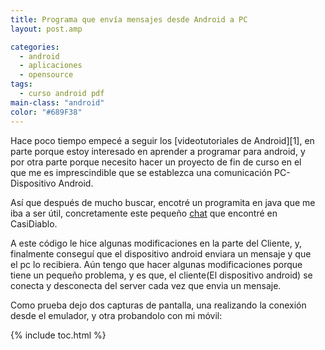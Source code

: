 ```yaml
---
title: Programa que envía mensajes desde Android a PC
layout: post.amp

categories:
  - android
  - aplicaciones
  - opensource
tags:
  - curso android pdf
main-class: "android"
color: "#689F38"
---
```

<amp-img layout="responsive" border="0" src="/assets/img/2013/07/iconoAndroid.png" style="clear:left; float:left;margin-right:1em; margin-bottom:1em" width="128px" height="128px" />  
Hace poco tiempo empecé a seguir los [videotutoriales de Android][1], en parte porque estoy interesado en aprender a programar para android, y por otra parte porque necesito hacer un proyecto de fin de curso en el que me es imprescindible que se establezca una comunicación PC-Dispositivo Android.

Así que después de mucho buscar, encotré un programita en java que me iba a ser útil, concretamente este pequeño [chat][2] que encontré en CasiDiablo.  
<!--ad-->

A este código le hice algunas modificaciones en la parte del Cliente, y, finalmente conseguí que el dispositivo android enviara un mensaje y que el pc lo recibiera. Aún tengo que hacer algunas modificaciones porque tiene un pequeño problema, y es que, el cliente(El dispositivo android) se conecta y desconecta del server cada vez que envia un mensaje.

Como prueba dejo dos capturas de pantalla, una realizando la conexión desde el emulador, y otra probandolo con mi móvil:

<div class="separator" style="clear: both; text-align: center;">
<a href="https://2.bp.blogspot.com/-NhzqkbbVSlI/TZSLKW_mJeI/AAAAAAAAAXs/fLJMMsGSYbI/s1600/Screenshot.png" imageanchor="1" style="margin-left:1em; margin-right:1em"><amp-img layout="responsive" border="0" height="128" width="320" src="https://2.bp.blogspot.com/-NhzqkbbVSlI/TZSLKW_mJeI/AAAAAAAAAXs/fLJMMsGSYbI/s320/Screenshot.png" /></a>
</div>
<div class="separator" style="clear: both; text-align: center;">
<a href="https://2.bp.blogspot.com/-IP60xZKxqEo/TZSMSDUnHcI/AAAAAAAAAX0/eXLpj7fD5PY/s1600/31032011045.jpg" imageanchor="1" style="margin-left:1em; margin-right:1em"><amp-img layout="responsive" border="0" height="240" width="320" src="https://2.bp.blogspot.com/-IP60xZKxqEo/TZSMSDUnHcI/AAAAAAAAAX0/eXLpj7fD5PY/s320/31032011045.jpg" /></a>
</div>



 [1]: https://elbauldelprogramador.com/video-tutorial-programacion-android/
 [2]: http://casidiablo.net/java-socket-chat-basico/

{% include toc.html %}
